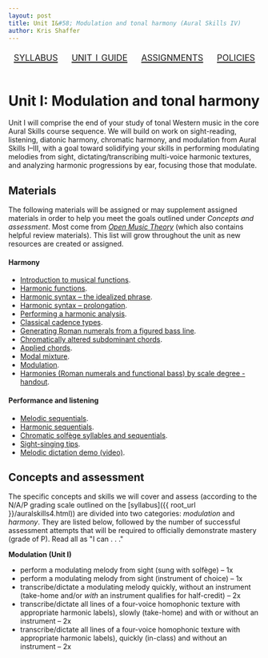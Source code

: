 ```yaml
---
layout: post
title: Unit I&#58; Modulation and tonal harmony (Aural Skills IV)
author: Kris Shaffer
---
```


<div style="text-align: center; font-size: 1.75em; font-variant: small-caps"><a href="./auralskills4.html">syllabus</a>&nbsp;&nbsp;&nbsp;&nbsp;<a href="./as4-unit1.html">unit i guide</a>&nbsp;&nbsp;&nbsp;&nbsp;<a href="./as4-assign.html">assignments</a>&nbsp;&nbsp;&nbsp;&nbsp;<a href="./policies.html">policies</a></div><br/>

# Unit I: Modulation and tonal harmony #

Unit I will comprise the end of your study of tonal Western music in the core Aural Skills course sequence. We will build on work on sight-reading, listening, diatonic harmony, chromatic harmony, and modulation from Aural Skills I–III, with a goal toward solidifying your skills in performing modulating melodies from sight, dictating/transcribing multi-voice harmonic textures, and analyzing harmonic progressions by ear, focusing those that modulate.

## Materials ##

The following materials will be assigned or may supplement assigned materials in order to help you meet the goals outlined under *Concepts and assessment*. Most come from [*Open Music Theory*](http://openmusictheory.com) (which also contains helpful review materials). This list will grow throughout the unit as new resources are created or assigned.

#### Harmony ####

- [Introduction to musical functions](http://openmusictheory.com/functions.html).  
- [Harmonic functions](http://openmusictheory.com/harmonicFunctions.html).  
- [Harmonic syntax – the idealized phrase](http://openmusictheory.com/harmonicSyntax1.html).  
- [Harmonic syntax – prolongation](http://openmusictheory.com/harmonicSyntax2.html).  
- [Performing a harmonic analysis](http://openmusictheory.com/harmonicAnalysis.html).  
- [Classical cadence types](http://openmusictheory.com/cadenceTypes.html).  
- [Generating Roman numerals from a figured bass line](http://openmusictheory.com/RNfromFB.html).  
- [Chromatically altered subdominant chords](http://openmusictheory.com/alteredSubdominants.html).  
- [Applied chords](http://openmusictheory.com/appliedChords.html).  
- [Modal mixture](http://openmusictheory.com/modalMixture.html).  
- [Modulation](http://openmusictheory.com/Modulation.html).  
- [Harmonies (Roman numerals and functional bass) by scale degree - handout](http://openmusictheory.com/Graphics/Handouts/HarmoniesByBassScaleDegree.pdf).  

#### Performance and listening ####

- [Melodic sequentials](http://openmusictheory.com/melodicSequentials.html).  
- [Harmonic sequentials](http://openmusictheory.com/Graphics/harmonicSequential.pdf).  
- [Chromatic solfège syllables and sequentials](http://openmusictheory.com/chromaticSolfege.html).  
- [Sight-singing tips](http://openmusictheory.com/sightSinging.html).  
- [Melodic dictation demo (video)](http://openmusictheory.com/melodicDictationDemo.html).  


## Concepts and assessment ##

The specific concepts and skills we will cover and assess (according to the N/A/P grading scale outlined on the [syllabus]({{ root_url }}/auralskills4.html)) are divided into two categories: *modulation* and *harmony*. They are listed below, followed by the number of successful assessment attempts that will be required to officially demonstrate mastery (grade of P). Read all as "I can . . ."

**Modulation (Unit I)**

- perform a modulating melody from sight (sung with solfège) – 1x  
- perform a modulating melody from sight (instrument of choice) – 1x  
- transcribe/dictate a modulating melody quickly, without an instrument (take-home and/or *with* an instrument qualifies for half-credit) – 2x  
- transcribe/dictate all lines of a four-voice homophonic texture with appropriate harmonic labels), slowly (take-home) and with or without an instrument – 2x  
- transcribe/dictate all lines of a four-voice homophonic texture with appropriate harmonic labels), quickly (in-class) and without an instrument – 2x  

